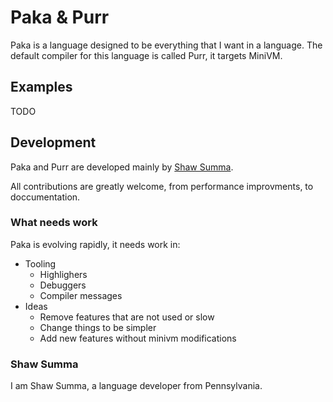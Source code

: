 
# Paka & Purr

Paka is a language designed to be everything that I want in a language.
The default compiler for this language is called Purr, it targets MiniVM.

## Examples

TODO

## Development

Paka and Purr are developed mainly by [Shaw Summa](#shaw-summa).

All contributions are greatly welcome, from performance improvments, to doccumentation.

### What needs work

Paka is evolving rapidly, it needs work in:
- Tooling
  - Highlighers
  - Debuggers
  - Compiler messages
- Ideas
  - Remove features that are not used or slow
  - Change things to be simpler
  - Add new features without minivm modifications

### Shaw Summa

I am Shaw Summa, a language developer from Pennsylvania.
